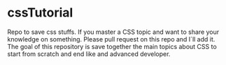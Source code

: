 # cssTutorial
Repo to save css stuffs. 
If you master a CSS topic and want to share your knowledge on something. Please pull request on this repo and I´ll add it.
The goal of this repository is save together the main topics about CSS to start from scratch and end like and advanced developer.
